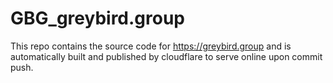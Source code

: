 # GBG_greybird.group
 
 This repo contains the source code for https://greybird.group and is automatically built and published by cloudflare to serve online upon commit push.
